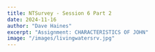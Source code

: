 ```yaml
---
title: NTSurvey - Session 6 Part 2
date: 2024-11-16
author: "Dave Haines"
excerpt: "Assignment: CHARACTERISTICS OF JOHN"
image: "/images/livingwatersrv.jpg"
---
```


